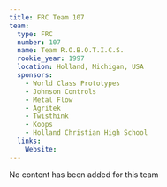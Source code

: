 ```yaml
---
title: FRC Team 107
team:
  type: FRC
  number: 107
  name: Team R.O.B.O.T.I.C.S.
  rookie_year: 1997
  location: Holland, Michigan, USA
  sponsors:
    - World Class Prototypes
    - Johnson Controls
    - Metal Flow
    - Agritek
    - Twisthink
    - Koops
    - Holland Christian High School
  links:
    Website: 
---
```

No content has been added for this team